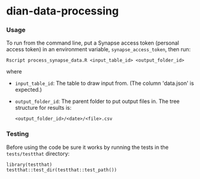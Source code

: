 # dian-data-processing

### Usage

To run from the command line, put a Synapse access token (personal access token) in an environment variable, `synapse_access_token`, then run:

```
Rscript process_synapse_data.R <input_table_id> <output_folder_id>
```

where

- `input_table_id`: The table to draw input from.  (The column 'data.json' is expected.)

- `output_folder_id`: The parent folder to put output files in.  The tree structure for results is:

	`<output_folder_id>/<date>/<file>.csv`

### Testing
Before using the code be sure it works by running the tests in the `tests/testthat` directory:

```
library(testthat)
testthat::test_dir(testthat::test_path())
```